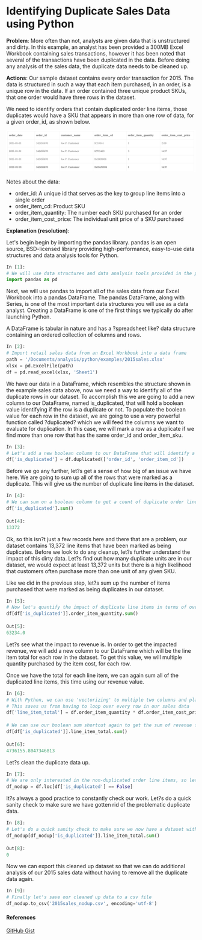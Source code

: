 # Identifying Duplicate Sales Data using Python

__Problem__: More often than not, analysts are given data that is unstructured and dirty. In this example, an analyst has been provided a 300MB Excel Workbook containing sales transactions, however it has been noted that several of the transactions have been duplicated in the data. Before doing any analysis of the sales data, the duplicate data needs to be cleaned up.

__Actions__: Our sample dataset contains every order transaction for 2015. The data is structured in such a way that each item purchased, in an order, is a unique row in the data. If an order contained three unique product SKUs, that one order would have three rows in the dataset.

We need to identify orders that contain duplicated order line items, those duplicates would have a SKU that appears in more than one row of data, for a given order_id, as shown below.

![watch](/images/python_duplicate_order_example.png)


Notes about the data:

  * order\_id: A unique id that serves as the key to group line items into a single order
  * order\_item\_cd: Product SKU
  * order\_item\_quantity: The number each SKU purchased for an order
  * order\_item\_cost\_price: The individual unit price of a SKU purchased

__Explanation (resolution)__:

Let's begin begin by importing the pandas library. pandas is an open source, BSD-licensed library providing high-performance, easy-to-use data structures and data analysis tools for Python.

```python
In [1]:
# We will use data structures and data analysis tools provided in the pandas library
import pandas as pd
```
Next, we will use pandas to import all of the sales data from our Excel Workbook into a pandas DataFrame. The pandas DataFrame, along with Series, is one of the most important data structures you will use as a data analyst. Creating a DataFrame is one of the first things we typically do after launching Python.

A DataFrame is tabular in nature and has a ?spreadsheet like? data structure containing an ordered collection of columns and rows.

```python
In [2]:
# Import retail sales data from an Excel Workbook into a data frame
path = '/Documents/analysis/python/examples/2015sales.xlsx'
xlsx = pd.ExcelFile(path)
df = pd.read_excel(xlsx, 'Sheet1')
```

We have our data in a DataFrame, which resembles the structure shown in the example sales data above, now we need a way to identify all of the duplicate rows in our dataset. To accomplish this we are going to add a new column to our DataFrame, named is\_duplicated, that will hold a boolean value identifying if the row is a duplicate or not. To populate the boolean value for each row in the dataset, we are going to use a very powerful function called ?duplicated? which we will feed the columns we want to evaluate for duplication. In this case, we will mark a row as a duplicate if we find more than one row that has the same order_id and order_item_sku.

```python
In [3]:
# Let's add a new boolean column to our DataFrame that will identify a duplicated order line item (False=Not a duplicate; True=Duplicate)
df['is_duplicated'] = df.duplicated(['order_id', 'order_item_cd'])
```

Before we go any further, let?s get a sense of how big of an issue we have here. We are going to sum up all of the rows that were marked as a duplicate. This will give us the number of duplicate line items in the dataset.

```python
In [4]:
# We can sum on a boolean column to get a count of duplicate order line items
df['is_duplicated'].sum()

Out[4]:
13372
```
Ok, so this isn?t just a few records here and there that are a problem, our dataset contains 13,372 line items that have been marked as being duplicates. Before we look to do any cleanup, let?s further understand the impact of this dirty data. Let?s find out how many duplicate units are in our dataset, we would expect at least 13,372 units but there is a high likelihood that customers often purchase more than one unit of any given SKU.

Like we did in the previous step, let?s sum up the number of items purchased that were marked as being duplicates in our dataset.

```python
In [5]:
# Now let's quantify the impact of duplicate line items in terms of over counted units sold
df[df['is_duplicated']].order_item_quantity.sum()

Out[5]:
63234.0
```

Let?s see what the impact to revenue is. In order to get the impacted revenue, we will add a new column to our DataFrame which will be the line item total for each row in the dataset. To get this value, we will multiple quantity purchased by the item cost, for each row.

Once we have the total for each line item, we can again sum all of the duplicated line items, this time using our revenue value.

```python
In [6]:
# With Python, we can use 'vectorizing' to multiple two columns and place the result in a new column
# This saves us from having to loop over every row in our sales data
df['line_item_total'] = df.order_item_quantity * df.order_item_cost_price

# We can use our boolean sum shortcut again to get the sum of revenue from duplicated order line items
df[df['is_duplicated']].line_item_total.sum()

Out[6]:
4736155.8047346813
```

Let?s clean the duplicate data up.

```python
In [7]:
# We are only interested in the non-duplicated order line items, so let's get those now
df_nodup = df.loc[df['is_duplicated'] == False]
```

It?s always a good practice to constantly check our work. Let?s do a quick sanity check to make sure we have gotten rid of the problematic duplicate data.

```python
In [8]:
# Let's do a quick sanity check to make sure we now have a dataset with no identified duplicate order line items
df_nodup[df_nodup['is_duplicated']].line_item_total.sum()

Out[8]:
0
```

Now we can export this cleaned up dataset so that we can do additional analysis of our 2015 sales data without having to remove all the duplicate data again.

```python
In [9]:
# Finally let's save our cleaned up data to a csv file
df_nodup.to_csv('2015sales_nodup.csv', encoding='utf-8')
```

#### References

[GitHub Gist](https://gist.github.com/33sticks/b092f7e45b1fc089e360)